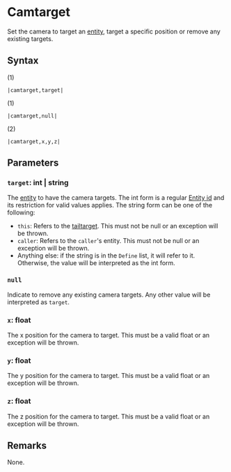 # Camtarget

Set the camera to target an [entity](../../../Data%20format/Entity.md), target a specific position or remove any existing targets.

## Syntax

(1)

````
|camtarget,target|
````

(1)

````
|camtarget,null|
````

(2)

````
|camtarget,x,y,z|
````

## Parameters

### `target`: int | string

The [entity](../../../Data%20format/Entity.md) to have the camera targets. The int form is a regular [Entity id](../Entity%20id.md) and its restriction for valid values applies. The string form can be one of the following:

* `this`: Refers to the [tailtarget](../../Notable%20local%20variable/tailtarget.md). This must not be null or an exception will be thrown.
* `caller`: Refers to the `caller`'s entity. This must not be null or an exception will be thrown.
* Anything else: if the string is in the `Define` list, it will refer to it. Otherwise, the value will be interpreted as the int form.

### `null`

Indicate to remove any existing camera targets. Any other value will be interpreted as `target`.

### `x`: float

The x position for the camera to target. This must be a valid float or an exception will be thrown.

### `y`: float

The y position for the camera to target. This must be a valid float or an exception will be thrown.

### `z`: float

The z position for the camera to target. This must be a valid float or an exception will be thrown.

## Remarks

None.

